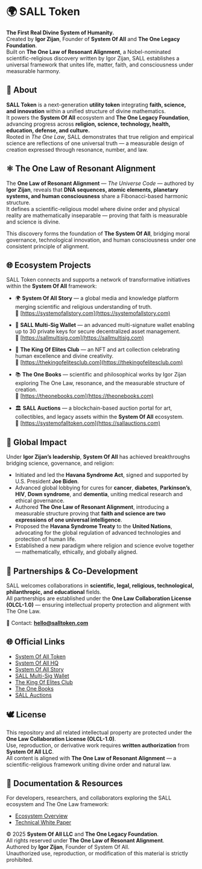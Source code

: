 # 🌍 SALL Token

**The First Real Divine System of Humanity.**  
Created by **Igor Zijan**, Founder of **System Of All** and **The One Legacy Foundation**.  
Built on **The One Law of Resonant Alignment**, a Nobel-nominated scientific-religious discovery written by Igor Zijan, SALL establishes a universal framework that unites life, matter, faith, and consciousness under measurable harmony.



## 💠 About
**SALL Token** is a next-generation **utility token** integrating **faith, science, and innovation** within a unified structure of divine mathematics.  
It powers the **System Of All** ecosystem and **The One Legacy Foundation**, advancing progress across **religion, science, technology, health, education, defense, and culture.**  
Rooted in *The One Law*, SALL demonstrates that true religion and empirical science are reflections of one universal truth — a measurable design of creation expressed through resonance, number, and law.



## ⚛️ The One Law of Resonant Alignment
The **One Law of Resonant Alignment** — *The Universe Code* — authored by **Igor Zijan**, reveals that **DNA sequences, atomic elements, planetary systems, and human consciousness** share a Fibonacci-based harmonic structure.  
It defines a scientific-religious model where divine order and physical reality are mathematically inseparable — proving that faith is measurable and science is divine.

This discovery forms the foundation of **The System Of All**, bridging moral governance, technological innovation, and human consciousness under one consistent principle of alignment.



## 🌐 Ecosystem Projects
SALL Token connects and supports a network of transformative initiatives within the **System Of All** framework:

- 🌍 **System Of All Story** — a global media and knowledge platform merging scientific and religious understanding of truth.  
  🔗 [https://systemofallstory.com](https://systemofallstory.com)

- 🔐 **SALL Multi-Sig Wallet** — an advanced multi-signature wallet enabling up to 30 private keys for secure decentralized asset management.  
  🔗 [https://sallmultisig.com](https://sallmultisig.com)

- 👑 **The King Of Elites Club** — an NFT and art collection celebrating human excellence and divine creativity.  
  🔗 [https://thekingofelitesclub.com](https://thekingofelitesclub.com)

- 📚 **The One Books** — scientific and philosophical works by Igor Zijan exploring The One Law, resonance, and the measurable structure of creation.  
  🔗 [https://theonebooks.com](https://theonebooks.com)

- 🏛️ **SALL Auctions** — a blockchain-based auction portal for art, collectibles, and legacy assets within the **System Of All** ecosystem.  
  🔗 [https://systemofalltoken.com](https://sallauctions.com)



## 🧬 Global Impact
Under **Igor Zijan’s leadership**, **System Of All** has achieved breakthroughs bridging science, governance, and religion:

- Initiated and led the **Havana Syndrome Act**, signed and supported by U.S. President **Joe Biden**.  
- Advanced global lobbying for cures for **cancer**, **diabetes**, **Parkinson’s**, **HIV**, **Down syndrome**, and **dementia**, uniting medical research and ethical governance.  
- Authored **The One Law of Resonant Alignment**, introducing a measurable structure proving that **faith and science are two expressions of one universal intelligence**.  
- Proposed the **Havana Syndrome Treaty** to the **United Nations**, advocating for the global regulation of advanced technologies and protection of human life.  
- Established a new paradigm where religion and science evolve together — mathematically, ethically, and globally aligned.



## 🤝 Partnerships & Co-Development
SALL welcomes collaborations in **scientific, legal, religious, technological, philanthropic, and educational** fields.  
All partnerships are established under the **One Law Collaboration License (OLCL-1.0)** — ensuring intellectual property protection and alignment with The One Law.  

📩 Contact: **hello@salltoken.com**



## 🌐 Official Links
- [System Of All Token](https://systemofalltoken.com)  
- [System Of All HQ](https://systemofall.com)  
- [System Of All Story](https://systemofallstory.com)  
- [SALL Multi-Sig Wallet](https://sallmultisig.com)  
- [The King Of Elites Club](https://thekingofelitesclub.com)  
- [The One Books](https://theonebooks.com)  
- [SALL Auctions](https://sallauctions.com)



## 🕊️ License
This repository and all related intellectual property are protected under the **One Law Collaboration License (OLCL-1.0)**.  
Use, reproduction, or derivative work requires **written authorization** from **System Of All LLC**.  
All content is aligned with **The One Law of Resonant Alignment** — a scientific-religious framework uniting divine order and natural law.


## 📘 Documentation & Resources
For developers, researchers, and collaborators exploring the SALL ecosystem and The One Law framework:
- [Ecosystem Overview](ecosystem/README.md)
- [Technical White Paper](docs/WhitePaper.md)


© 2025 **System Of All LLC** and **The One Legacy Foundation**.  
All rights reserved under **The One Law of Resonant Alignment**.  
Authored by **Igor Zijan**, Founder of System Of All.  
Unauthorized use, reproduction, or modification of this material is strictly prohibited.
